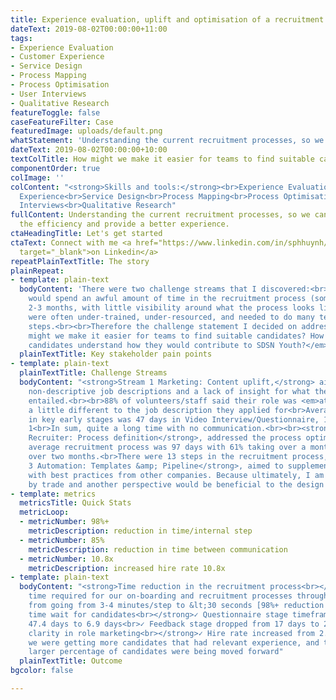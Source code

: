 ```yaml
---
title: Experience evaluation, uplift and optimisation of a recruitment process
dateText: 2019-08-02T00:00:00+11:00
tags:
- Experience Evaluation
- Customer Experience
- Service Design
- Process Mapping
- Process Optimisation
- User Interviews
- Qualitative Research
featureToggle: false
caseFeatureFilter: Case
featuredImage: uploads/default.png
whatStatement: 'Understanding the current recruitment processes, so we can better optimise the efficiency and provide a better experience.'
dateText: 2019-08-02T00:00:00+10:00
textColTitle: How might we make it easier for teams to find suitable candidates?
componentOrder: true
colImage: ''
colContent: "<strong>Skills and tools:</strong><br>Experience Evaluation<br>Customer
  Experience<br>Service Design<br>Process Mapping<br>Process Optimisation<br>User
  Interviews<br>Qualitative Research"
fullContent: Understanding the current recruitment processes, so we can better optimise
  the efficiency and provide a better experience.
ctaHeadingTitle: Let's get started
ctaText: Connect with me <a href="https://www.linkedin.com/in/sphhuynh/" title=""
  target="_blank">on Linkedin</a>
repeatPlainTextTitle: The story
plainRepeat:
- template: plain-text
  bodyContent: 'There were two challenge streams that I discovered:<br><strong>Candidates</strong>
    would spend an awful amount of time in the recruitment process (sometimes up to
    2-3 months, with little visibility around what the process looks like.).<br><strong>Recruiters</strong>
    were often under-trained, under-resourced, and needed to do many tedious and manual
    steps.<br><br>Therefore the challenge statement I decided on addressing was: <strong><em>How
    might we make it easier for teams to find suitable candidates? How might we help
    candidates understand how they would contribute to SDSN Youth?</em></strong>'
  plainTextTitle: Key stakeholder pain points
- template: plain-text
  plainTextTitle: Challenge Streams
  bodyContent: "<strong>Stream 1 Marketing: Content uplift,</strong> aimed to address
    non-descriptive job descriptions and a lack of insight for what the roles actually
    entailed.<br><br>88% of volunteers/staff said their role was <em>at least</em>
    a little different to the job description they applied for<br>Average time spent
    in key early stages was 47 days in Video Interview/Questionnaire, 17 days in Feedback
    1<br>In sum, quite a long time with no communication.<br><br><strong>Stream 2
    Recruiter: Process definition</strong>, addressed the process optimisation. The
    average recruitment process was 97 days with 61% taking over a month23% taking
    over two months.<br>There were 13 steps in the recruitment process, all done manually.<br><br><strong>Stream
    3 Automation: Templates &amp; Pipeline</strong>, aimed to supplement my own findings
    with best practices from other companies. Because ultimately, I am not a recruiter
    by trade and another perspective would be beneficial to the design process."
- template: metrics
  metricsTitle: Quick Stats
  metricLoop:
  - metricNumber: 98%+
    metricDescription: reduction in time/internal step
  - metricNumber: 85%
    metricDescription: reduction in time between communication
  - metricNumber: 10.8x
    metricDescription: increased hire rate 10.8x
- template: plain-text
  bodyContent: "<strong>Time reduction in the recruitment process<br></strong>✓ Cut
    time required for our on-boarding and recruitment processes through process automation,
    from going from 3-4 minutes/step to &lt;30 seconds [98%+ reduction in time needed/step]<br><br><strong>Reduced
    time wait for candidates<br></strong>✓ Questionnaire stage timeframe dropped from
    47.4 days to 6.9 days<br>✓ Feedback stage dropped from 17 days to 2 days<br><br><strong>More
    clarity in role marketing<br></strong>✓ Hire rate increased from 2.5% to 27% -
    we were getting more candidates that had relevant experience, and therefore a
    larger percentage of candidates were being moved forward"
  plainTextTitle: Outcome
bgcolor: false

---
```

